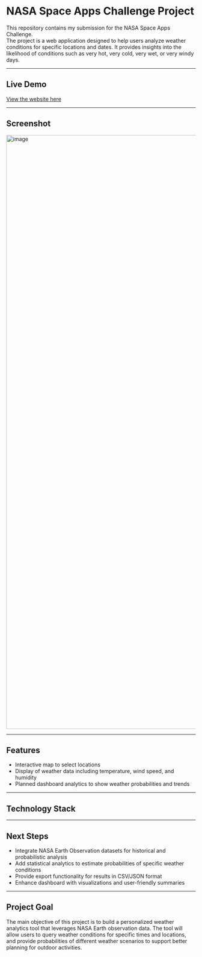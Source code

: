 # NASA Space Apps Challenge Project

This repository contains my submission for the NASA Space Apps Challenge.  
The project is a web application designed to help users analyze weather conditions for specific locations and dates. It provides insights into the likelihood of conditions such as very hot, very cold, very wet, or very windy days.  

---

## Live Demo
[View the website here](https://rowenasayed.github.io/NasaSpaceApps-Challenge/)

---

## Screenshot
<img width="1366" height="1576" alt="image" src="https://github.com/user-attachments/assets/2cdf77f0-7db7-415c-bc59-97cc0ced4709" />

---

## Features
- Interactive map to select locations  
- Display of weather data including temperature, wind speed, and humidity  
- Planned dashboard analytics to show weather probabilities and trends  

---

## Technology Stack
  

---

## Next Steps
- Integrate NASA Earth Observation datasets for historical and probabilistic analysis  
- Add statistical analytics to estimate probabilities of specific weather conditions  
- Provide export functionality for results in CSV/JSON format  
- Enhance dashboard with visualizations and user-friendly summaries  

---

## Project Goal
The main objective of this project is to build a personalized weather analytics tool that leverages NASA Earth observation data. The tool will allow users to query weather conditions for specific times and locations, and provide probabilities of different weather scenarios to support better planning for outdoor activities.  
